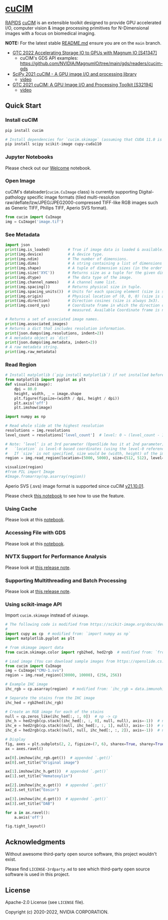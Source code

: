 # [cuCIM](https://github.com/rapidsai/cucim)

<!-- start-include-here -->

[RAPIDS](https://rapids.ai) [cuCIM](https://github.com/rapidsai/cucim) is an extensible toolkit designed to provide GPU accelerated I/O, computer vision & image processing primitives for N-Dimensional images with a focus on biomedical imaging.

**NOTE:** For the latest stable [README.md](https://github.com/rapidsai/cucim/blob/main/README.md) ensure you are on the `main` branch.

- [GTC 2022 Accelerating Storage IO to GPUs with Magnum IO [S41347]](https://events.rainfocus.com/widget/nvidia/gtcspring2022/sessioncatalog/session/1634960000577001Etxp)
  - cuCIM's GDS API examples: <https://github.com/NVIDIA/MagnumIO/tree/main/gds/readers/cucim-gds>
- [SciPy 2021 cuCIM - A GPU image I/O and processing library](https://www.scipy2021.scipy.org/)
  - [video](https://youtu.be/G46kOOM9xbQ)
- [GTC 2021 cuCIM: A GPU Image I/O and Processing Toolkit [S32194]](https://www.nvidia.com/en-us/on-demand/search/?facet.mimetype[]=event%20session&layout=list&page=1&q=cucim&sort=date)
  - [video](https://www.nvidia.com/en-us/on-demand/session/gtcspring21-s32194/)


## Quick Start

### Install cuCIM

```bash
pip install cucim

# Install dependencies for `cucim.skimage` (assuming that CUDA 11.0 is used for CuPy)
pip install scipy scikit-image cupy-cuda110
```

### Jupyter Notebooks

Please check out our [Welcome](https://github.com/rapidsai/cucim/blob/branch-22.12/notebooks/Welcome.ipynb) notebook.

### Open Image

cuCIM's dataloader(`cucim.CuImage` class) is currently supporting Digital-pathology specific image formats (tiled multi-resolution raw/deflate/lzw/JPEG/JPEG2000-compressed TIFF-like RGB images such as Generic TIFF, Philips TIFF, Aperio SVS format).

```python
from cucim import CuImage
img = CuImage('image.tif')
```

### See Metadata

```python
import json
print(img.is_loaded)        # True if image data is loaded & available.
print(img.device)           # A device type.
print(img.ndim)             # The number of dimensions.
print(img.dims)             # A string containing a list of dimensions being requested.
print(img.shape)            # A tuple of dimension sizes (in the order of `dims`).
print(img.size('XYC'))      # Returns size as a tuple for the given dimension order.
print(img.dtype)            # The data type of the image.
print(img.channel_names)    # A channel name list.
print(img.spacing())        # Returns physical size in tuple.
print(img.spacing_units())  # Units for each spacing element (size is same with `ndim`).
print(img.origin)           # Physical location of (0, 0, 0) (size is always 3).
print(img.direction)        # Direction cosines (size is always 3x3).
print(img.coord_sys)        # Coordinate frame in which the direction cosines are
                            # measured. Available Coordinate frame is not finalized yet.

# Returns a set of associated image names.
print(img.associated_images)
# Returns a dict that includes resolution information.
print(json.dumps(img.resolutions, indent=2))
# A metadata object as `dict`
print(json.dumps(img.metadata, indent=2))
# A raw metadata string.
print(img.raw_metadata)
```

### Read Region

```python
# Install matplotlib (`pip install matplotlib`) if not installed before.
from matplotlib import pyplot as plt
def visualize(image):
    dpi = 80.0
    height, width, _ = image.shape
    plt.figure(figsize=(width / dpi, height / dpi))
    plt.axis('off')
    plt.imshow(image)

```

```python
import numpy as np

# Read whole slide at the highest resolution
resolutions = img.resolutions
level_count = resolutions['level_count']  # level: 0 ~ (level_count - 1)

# Note: ‘level’ is at 3rd parameter (OpenSlide has it at 2nd parameter)
#   `location` is level-0 based coordinates (using the level-0 reference frame)
#   If `size` is not specified, size would be (width, height) of the image at the specified `level`.
region = img.read_region(location=(5000, 5000), size=(512, 512), level=0)

visualize(region)
#from PIL import Image
#Image.fromarray(np.asarray(region))
```

Aperio SVS (.svs) image format is supported since cuCIM [v21.10.01](https://github.com/rapidsai/cucim/wiki/release_notes_v21.10.01#support-aperio-svs-svs).

Please check [this notebook](https://nbviewer.org/github/rapidsai/cucim/blob/branch-22.12/notebooks/Supporting_Aperio_SVS_Format.ipynb) to see how to use the feature.

### Using Cache

Please look at this [notebook](https://nbviewer.jupyter.org/github/rapidsai/cucim/blob/branch-22.12/notebooks/Using_Cache.ipynb).

### Accessing File with GDS

Please look at this [notebook](https://nbviewer.jupyter.org/github/rapidsai/cucim/blob/branch-22.12/notebooks/Accessing_File_with_GDS.ipynb).

### NVTX Support for Performance Analysis

Please look at [this release note](https://github.com/rapidsai/cucim/wiki/release_notes_v21.12.00#2-add-nvtx-support-for-performance-analysis).

### Supporting Multithreading and Batch Processing

Please look at [this release note](https://github.com/rapidsai/cucim/wiki/release_notes_v22.02.00#2-supporting-multithreading-and-batch-processing).

### Using scikit-image API

Import `cucim.skimage` instead of `skimage`.

```python
# The following code is modified from https://scikit-image.org/docs/dev/auto_examples/color_exposure/plot_ihc_color_separation.html#sphx-glr-auto-examples-color-exposure-plot-ihc-color-separation-py
#
import cupy as cp  # modified from: `import numpy as np`
import matplotlib.pyplot as plt

# from skimage import data
from cucim.skimage.color import rgb2hed, hed2rgb  # modified from: `from skimage.color import rgb2hed, hed2rgb`

# Load image (You can download sample images from https://openslide.cs.cmu.edu/download/openslide-testdata/Aperio/)
from cucim import CuImage
img = CuImage("CMU-1.svs")
region = img.read_region((30000, 10000), (256, 256))

# Example IHC image
ihc_rgb = cp.asarray(region)  # modified from: `ihc_rgb = data.immunohistochemistry()`

# Separate the stains from the IHC image
ihc_hed = rgb2hed(ihc_rgb)

# Create an RGB image for each of the stains
null = cp.zeros_like(ihc_hed[:, :, 0])  # np -> cp
ihc_h = hed2rgb(cp.stack((ihc_hed[:, :, 0], null, null), axis=-1))  # np -> cp
ihc_e = hed2rgb(cp.stack((null, ihc_hed[:, :, 1], null), axis=-1))  # np -> cp
ihc_d = hed2rgb(cp.stack((null, null, ihc_hed[:, :, 2]), axis=-1))  # np -> cp

# Display
fig, axes = plt.subplots(2, 2, figsize=(7, 6), sharex=True, sharey=True)
ax = axes.ravel()

ax[0].imshow(ihc_rgb.get())  # appended `.get()`
ax[0].set_title("Original image")

ax[1].imshow(ihc_h.get())  # appended `.get()`
ax[1].set_title("Hematoxylin")

ax[2].imshow(ihc_e.get())  # appended `.get()`
ax[2].set_title("Eosin")

ax[3].imshow(ihc_d.get())  # appended `.get()`
ax[3].set_title("DAB")

for a in ax.ravel():
    a.axis('off')

fig.tight_layout()
```

## Acknowledgments

Without awesome third-party open source software, this project wouldn't exist.

Please find `LICENSE-3rdparty.md` to see which third-party open source software
is used in this project.

## License

Apache-2.0 License (see `LICENSE` file).

Copyright (c) 2020-2022, NVIDIA CORPORATION.
